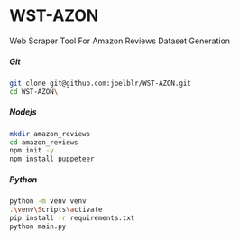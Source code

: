 # WST-AZON
Web Scraper Tool For Amazon Reviews Dataset Generation

##### Git
```bash
git clone git@github.com:joelblr/WST-AZON.git
cd WST-AZON\
```
##### Nodejs
```bash
mkdir amazon_reviews
cd amazon_reviews
npm init -y
npm install puppeteer
```
##### Python
```bash
python -m venv venv
.\venv\Scripts\activate
pip install -r requirements.txt
python main.py
```
